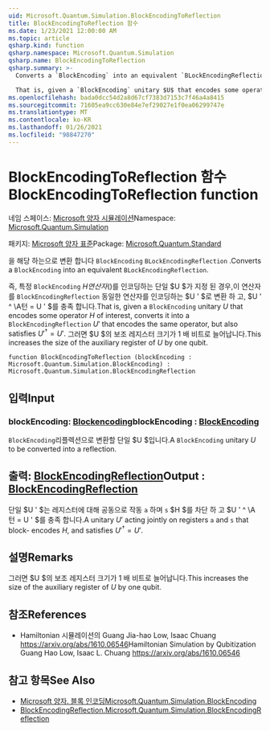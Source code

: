 ```yaml
---
uid: Microsoft.Quantum.Simulation.BlockEncodingToReflection
title: BlockEncodingToReflection 함수
ms.date: 1/23/2021 12:00:00 AM
ms.topic: article
qsharp.kind: function
qsharp.namespace: Microsoft.Quantum.Simulation
qsharp.name: BlockEncodingToReflection
qsharp.summary: >-
  Converts a `BlockEncoding` into an equivalent `BLockEncodingReflection`.

  That is, given a `BlockEncoding` unitary $U$ that encodes some operator $H$ of interest, converts it into a `BlockEncodingReflection` $U'$ that encodes the same operator, but also satisfies $U'^\dagger = U'$. This increases the size of the auxiliary register of $U$ by one qubit.
ms.openlocfilehash: bada0dcc54d2a8d67cf7383d7153c7f46a4a8415
ms.sourcegitcommit: 71605ea9cc630e84e7ef29027e1f0ea06299747e
ms.translationtype: MT
ms.contentlocale: ko-KR
ms.lasthandoff: 01/26/2021
ms.locfileid: "98847270"
---
```

# <a name="blockencodingtoreflection-function"></a><span data-ttu-id="1abb2-102">BlockEncodingToReflection 함수</span><span class="sxs-lookup"><span data-stu-id="1abb2-102">BlockEncodingToReflection function</span></span>

<span data-ttu-id="1abb2-103">네임 스페이스: [Microsoft 양자 시뮬레이션](xref:Microsoft.Quantum.Simulation)</span><span class="sxs-lookup"><span data-stu-id="1abb2-103">Namespace: [Microsoft.Quantum.Simulation](xref:Microsoft.Quantum.Simulation)</span></span>

<span data-ttu-id="1abb2-104">패키지: [Microsoft 양자 표준](https://nuget.org/packages/Microsoft.Quantum.Standard)</span><span class="sxs-lookup"><span data-stu-id="1abb2-104">Package: [Microsoft.Quantum.Standard](https://nuget.org/packages/Microsoft.Quantum.Standard)</span></span>


<span data-ttu-id="1abb2-105">을 해당 하는으로 변환 합니다 `BlockEncoding` `BLockEncodingReflection` .</span><span class="sxs-lookup"><span data-stu-id="1abb2-105">Converts a `BlockEncoding` into an equivalent `BLockEncodingReflection`.</span></span>

<span data-ttu-id="1abb2-106">즉, 특정 `BlockEncoding` $H 연산자 ($)를 인코딩하는 단일 $U $가 지정 된 경우,이 연산자를 `BlockEncodingReflection` 동일한 연산자를 인코딩하는 $U ' $로 변환 하 고, $U ' ^ \A턴 = U ' $를 충족 합니다.</span><span class="sxs-lookup"><span data-stu-id="1abb2-106">That is, given a `BlockEncoding` unitary $U$ that encodes some operator $H$ of interest, converts it into a `BlockEncodingReflection` $U'$ that encodes the same operator, but also satisfies $U'^\dagger = U'$.</span></span>
<span data-ttu-id="1abb2-107">그러면 $U $의 보조 레지스터 크기가 1 배 비트로 늘어납니다.</span><span class="sxs-lookup"><span data-stu-id="1abb2-107">This increases the size of the auxiliary register of $U$ by one qubit.</span></span>

```qsharp
function BlockEncodingToReflection (blockEncoding : Microsoft.Quantum.Simulation.BlockEncoding) : Microsoft.Quantum.Simulation.BlockEncodingReflection
```


## <a name="input"></a><span data-ttu-id="1abb2-108">입력</span><span class="sxs-lookup"><span data-stu-id="1abb2-108">Input</span></span>

### <a name="blockencoding--blockencoding"></a><span data-ttu-id="1abb2-109">blockEncoding: [Blockencoding](xref:Microsoft.Quantum.Simulation.BlockEncoding)</span><span class="sxs-lookup"><span data-stu-id="1abb2-109">blockEncoding : [BlockEncoding](xref:Microsoft.Quantum.Simulation.BlockEncoding)</span></span>

<span data-ttu-id="1abb2-110">`BlockEncoding`리플렉션으로 변환할 단일 $U $입니다.</span><span class="sxs-lookup"><span data-stu-id="1abb2-110">A `BlockEncoding` unitary $U$ to be converted into a reflection.</span></span>



## <a name="output--blockencodingreflection"></a><span data-ttu-id="1abb2-111">출력: [BlockEncodingReflection](xref:Microsoft.Quantum.Simulation.BlockEncodingReflection)</span><span class="sxs-lookup"><span data-stu-id="1abb2-111">Output : [BlockEncodingReflection](xref:Microsoft.Quantum.Simulation.BlockEncodingReflection)</span></span>

<span data-ttu-id="1abb2-112">단일 $U ' $는 레지스터에 대해 공동으로 작동 `a` 하며 `s` $H $를 차단 하 고 $U ' ^ \A턴 = U ' $를 충족 합니다.</span><span class="sxs-lookup"><span data-stu-id="1abb2-112">A unitary $U'$ acting jointly on registers `a` and `s` that block- encodes $H$, and satisfies $U'^\dagger = U'$.</span></span>

## <a name="remarks"></a><span data-ttu-id="1abb2-113">설명</span><span class="sxs-lookup"><span data-stu-id="1abb2-113">Remarks</span></span>

<span data-ttu-id="1abb2-114">그러면 $U $의 보조 레지스터 크기가 1 배 비트로 늘어납니다.</span><span class="sxs-lookup"><span data-stu-id="1abb2-114">This increases the size of the auxiliary register of $U$ by one qubit.</span></span>

## <a name="references"></a><span data-ttu-id="1abb2-115">참조</span><span class="sxs-lookup"><span data-stu-id="1abb2-115">References</span></span>

- <span data-ttu-id="1abb2-116">Hamiltonian 시뮬레이션의 Guang Jia-hao Low, Isaac Chuang https://arxiv.org/abs/1610.06546</span><span class="sxs-lookup"><span data-stu-id="1abb2-116">Hamiltonian Simulation by Qubitization Guang Hao Low, Isaac L. Chuang https://arxiv.org/abs/1610.06546</span></span>

## <a name="see-also"></a><span data-ttu-id="1abb2-117">참고 항목</span><span class="sxs-lookup"><span data-stu-id="1abb2-117">See Also</span></span>

- [<span data-ttu-id="1abb2-118">Microsoft 양자. 블록 인코딩</span><span class="sxs-lookup"><span data-stu-id="1abb2-118">Microsoft.Quantum.Simulation.BlockEncoding</span></span>](xref:Microsoft.Quantum.Simulation.BlockEncoding)
- [<span data-ttu-id="1abb2-119">BlockEncodingReflection.</span><span class="sxs-lookup"><span data-stu-id="1abb2-119">Microsoft.Quantum.Simulation.BlockEncodingReflection</span></span>](xref:Microsoft.Quantum.Simulation.BlockEncodingReflection)